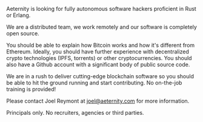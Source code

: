 Aeternity is looking for fully autonomous software hackers proficient in Rust or Erlang.

We are a distributed team, we work remotely and our software is completely open source. 

You should be able to explain how Bitcoin works and how it's different from Ethereum. Ideally, you should have further experience with decentralized crypto technologies (IPFS, torrents) or other cryptocurrencies. You should also have a Github account with a significant body of public source code.

We are in a rush to deliver cutting-edge blockchain software so you should be able to hit the ground running and start contributing. No on-the-job training is provided! 

Please contact Joel Reymont at joel@aeternity.com for more information.

Principals only. No recruiters, agencies or third parties.
